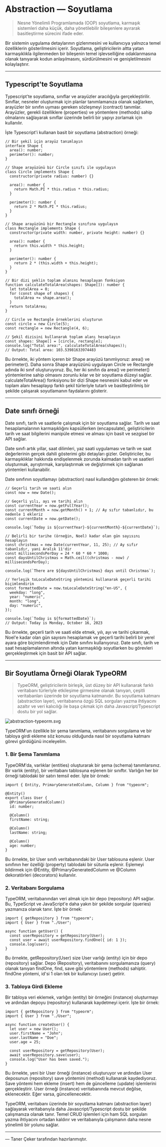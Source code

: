 # Abstraction — Soyutlama

> Nesne Yönelimli Programlamada (OOP) soyutlama, karmaşık sistemleri daha küçük, daha yönetilebilir bileşenlere ayırarak basitleştirme sürecini ifade eder.

Bir sistemin uygulama detaylarının gizlenmesini ve kullanıcıya yalnızca temel özelliklerin gösterilmesini içerir. Soyutlama, geliştiricilerin altta yatan karmaşıklıkla ilgilenmeden bir bileşenin temel işlevselliğine odaklanmasına olanak tanıyarak kodun anlaşılmasını, sürdürülmesini ve genişletilmesini kolaylaştırır.

---

## Typescript'te Soyutlama

Typescript'te soyutlama, sınıflar ve arayüzler aracılığıyla gerçekleştirilir. Sınıflar, nesneler oluşturmak için planlar tanımlamanıza olanak sağlarken, arayüzler bir sınıfın uyması gereken sözleşmeyi (contract) tanımlar. Arayüzler, gerekli özelliklere (properties) ve yöntemlere (methods) sahip olmalarını sağlayarak sınıflar üzerinde belirli bir yapıyı zorlamak için kullanılır.

İşte Typescript'i kullanan basit bir soyutlama (abstraction) örneği:

```tsx
// Bir şekil için arayüz tanımlayın
interface Shape {
  area(): number;
  perimeter(): number;
}

// Shape arayüzünü bir Circle sınıfı ile uygulayın
class Circle implements Shape {
  constructor(private radius: number) {}

  area(): number {
    return Math.PI * this.radius * this.radius;
  }

  perimeter(): number {
    return 2 * Math.PI * this.radius;
  }
}

// Shape arayüzünü bir Rectangle sınıfına uygulayın
class Rectangle implements Shape {
  constructor(private width: number, private height: number) {}

  area(): number {
    return this.width * this.height;
  }

  perimeter(): number {
    return 2 * (this.width + this.height);
  }
}

// Bir dizi şeklin toplam alanını hesaplayan fonksiyon
function calculateTotalArea(shapes: Shape[]): number {
  let totalArea = 0;
  for (const shape of shapes) {
    totalArea += shape.area();
  }
  return totalArea;
}

// Circle ve Rectangle örneklerini oluşturun
const circle = new Circle(5);
const rectangle = new Rectangle(4, 6);

// Şekil dizisini kullanarak toplam alanı hesaplayın
const shapes: Shape[] = [circle, rectangle];
console.log("Total area:", calculateTotalArea(shapes));
// Output: Total area: 103.53981633974483
```

Bu örnekte, iki yöntem içeren bir Shape arayüzü tanımlıyoruz: area() ve perimeter(). Daha sonra Shape arayüzünü uygulayan Circle ve Rectangle adında iki sınıf oluşturuyoruz. Bu, her iki sınıfın da area() ve perimeter() yöntemlerine sahip olmasını zorunlu kılar ve bir soyutlama düzeyi sağlar. calculateTotalArea() fonksiyonu bir dizi Shape nesnesini kabul eder ve toplam alanı hesaplayıp farklı şekil türleriyle tutarlı ve basitleştirilmiş bir şekilde çalışarak soyutlamanın faydalarını gösterir.

---

## Date sınıfı örneği

Date sınıfı, tarih ve saatlerle çalışmak için bir soyutlama sağlar. Tarih ve saat hesaplamalarının karmaşıklığını kapsüllerken (encapsulate), geliştiricilerin tarih ve saat bilgilerini manipüle etmesi ve alması için basit ve sezgisel bir API sağlar.

Date sınıfı artık yıllar, saat dilimleri, yaz saati uygulaması ve tarih ve saat değerlerinin gerçek dahili gösterimi gibi detayları gizler. Geliştiriciler, bu karmaşıklıklar hakkında endişelenmek zorunda kalmadan tarih ve saatleri oluşturmak, ayrıştırmak, karşılaştırmak ve değiştirmek için sağlanan yöntemleri kullanabilir.

Date sınıfının soyutlamayı (abstraction) nasıl kullandığını gösteren bir örnek:

```tsx
// Geçerli tarih ve saati alın
const now = new Date();

// Geçerli yılı, ayı ve tarihi alın
const currentYear = now.getFullYear();
const currentMonth = now.getMonth() + 1; // Ay sıfır tabanlıdır, bu nedenle 1 ekleriz
const currentDate = now.getDate();

console.log(`Today is ${currentYear}-${currentMonth}-${currentDate}`);

// Belirli bir tarihe (örneğin, Noel) kadar olan gün sayısını hesaplayın
const christmas = new Date(currentYear, 11, 25); // Ay sıfır tabanlıdır, yani Aralık 11'dir
const millisecondsPerDay = 24 * 60 * 60 * 1000;
const daysUntilChristmas = Math.ceil((christmas - now) / millisecondsPerDay);

console.log(`There are ${daysUntilChristmas} days until Christmas`);

// Yerleşik toLocaleDateString yöntemini kullanarak geçerli tarihi biçimlendirin
const formattedDate = now.toLocaleDateString("en-US", {
  weekday: "long",
  year: "numeric",
  month: "long",
  day: "numeric",
});

console.log(`Today is ${formattedDate}`);
// Output: Today is Monday, October 16, 2023
```

Bu örnekte, geçerli tarih ve saati elde etmek, yılı, ayı ve tarihi çıkarmak, Noel'e kadar olan gün sayısını hesaplamak ve geçerli tarihi belirli bir yerel ayara göre biçimlendirmek için Date sınıfını kullanıyoruz. Date sınıfı, tarih ve saat hesaplamalarının altında yatan karmaşıklığı soyutlarken bu görevleri gerçekleştirmek için basit bir API sağlar.

---

## Bir Soyutlama Örneği Olarak TypeORM

> TypeORM, geliştiricilerin birleşik, üst düzey bir API kullanarak farklı veritabanı türleriyle etkileşime girmesine olanak tanıyan, çeşitli veritabanları üzerinde bir soyutlama katmanıdır. Bu soyutlama katmanı (abstraction layer), veritabanına özgü SQL sorguları yazma ihtiyacını azaltır ve veri kalıcılığı ile başa çıkmak için daha Javascript/Typescript dostu bir yol sağlar.

![abstraction-typeorm.svg](../../images/abstraction-example.svg)

TypeORM'un özellikle bir şema tanımlama, veritabanını sorgulama ve bir tabloya girdi ekleme söz konusu olduğunda nasıl bir soyutlama katmanı görevi gördüğünü inceleyelim.

### 1. Bir Şema Tanımlama

TypeORM'da, varlıklar (entities) oluşturarak bir şema (schema) tanımlarsınız. Bir varlık (entity), bir veritabanı tablosuna eşlenen bir sınıftır. Varlığın her bir örneği tablodaki bir satırı temsil eder. İşte bir örnek:

```tsx
import { Entity, PrimaryGeneratedColumn, Column } from "typeorm";

@Entity()
export class User {
  @PrimaryGeneratedColumn()
  id: number;

  @Column()
  firstName: string;

  @Column()
  lastName: string;

  @Column()
  age: number;
}
```

Bu örnekte, bir User sınıfı veritabanındaki bir User tablosuna eşlenir. User sınıfının her özelliği (property) tablodaki bir sütunla eşlenir. Eşlemeyi bildirmek için @Entity, @PrimaryGeneratedColumn ve @Column dekoratörleri (decorators) kullanılır.

### 2. Veritabanı Sorgulama

TypeORM, veritabanından veri almak için bir depo (repository) API sağlar. Bu, TypeScript ve JavaScript'e daha yakın bir şekilde sorgular (queries) yazmanıza olanak tanır. İşte bir örnek:

```tsx
import { getRepository } from "typeorm";
import { User } from "./User";

async function getUser() {
  const userRepository = getRepository(User);
  const user = await userRepository.findOne({ id: 1 });
  console.log(user);
}
```

Bu örnekte, getRepository(User) size User varlığı (entity) için bir depo (repository) sağlar.
Depo (Repository), veritabanını sorgulamanıza (query) olanak tanıyan findOne, find, save gibi yöntemlere (methods) sahiptir. findOne yöntemi, id'si 1 olan tek bir kullanıcıyı (user) getirir.

### 3. Tabloya Girdi Ekleme

Bir tabloya veri eklemek, varlığın (entity) bir örneğini (instance) oluşturmayı ve ardından depoyu (repository) kullanarak kaydetmeyi içerir. İşte bir örnek:

```tsx
import { getRepository } from "typeorm";
import { User } from "./User";

async function createUser() {
  let user = new User();
  user.firstName = "John";
  user.lastName = "Doe";
  user.age = 25;

  const userRepository = getRepository(User);
  await userRepository.save(user);
  console.log("User has been saved.");
}
```

Bu örnekte, yeni bir User örneği (instance) oluşturuyor ve ardından User deposunun (repository) save yöntemini (method) kullanarak kaydediyoruz. Save yöntemi hem ekleme (insert) hem de güncelleme (update) işlemlerini gerçekleştirir. User örneği (instance) veritabanında mevcut değilse, eklenecektir. Eğer varsa, güncellenecektir.

TypeORM, veritabanı üzerinde bir soyutlama katmanı (abstraction layer) sağlayarak veritabanıyla daha Javascript/Typescript dostu bir şekilde çalışmanıza olanak tanır. Temel CRUD işlemleri için ham SQL sorguları yazma ihtiyacını ortadan kaldırır ve veritabanıyla çalışmanın daha nesne yönelimli bir yolunu sağlar.

---

— Taner Çeker tarafından hazırlanmıştır.
